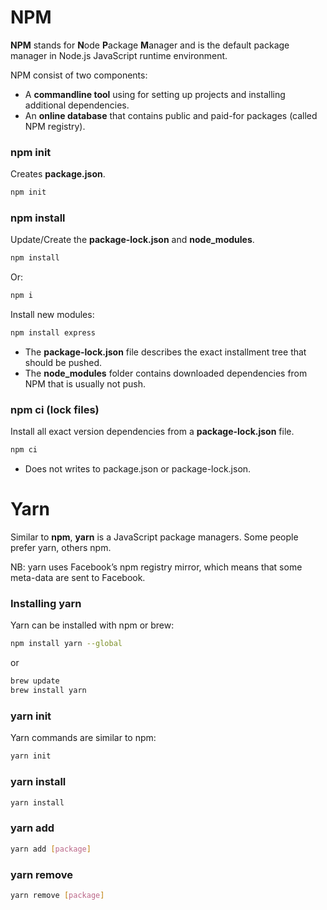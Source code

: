 
# NPM
**NPM** stands for **N**ode **P**ackage **M**anager and is the default package manager in Node.js JavaScript runtime environment.

NPM consist of two components:
* A **commandline tool** using for setting up projects and installing additional dependencies.
* An **online database** that contains public and paid-for packages (called NPM registry).


### npm init
Creates **package.json**.
```bash
npm init
```


### npm install
Update/Create the **package-lock.json** and **node_modules**.
```bash
npm install
```
Or:
```bash
npm i
```

Install new modules:
```bash
npm install express
```
* The **package-lock.json** file describes the exact installment tree that should be pushed.
* The **node_modules** folder contains downloaded dependencies from NPM that is usually not push.


### npm ci (lock files)
Install all exact version dependencies from a **package-lock.json** file.
```bash
npm ci
```
* Does not writes to package.json or package-lock.json.


# Yarn
Similar to **npm**, **yarn** is a JavaScript package managers.
Some people prefer yarn, others npm.

NB: yarn uses Facebook’s npm registry mirror, which means that some meta-data are sent to Facebook.


### Installing yarn
Yarn can be installed with npm or brew:
```bash
npm install yarn --global
```
or
```bash
brew update
brew install yarn
```

### yarn init
Yarn commands are similar to npm:
```bash
yarn init
```

### yarn install
```bash
yarn install
```

### yarn add
```bash
yarn add [package]
```

### yarn remove
```bash
yarn remove [package]
```
